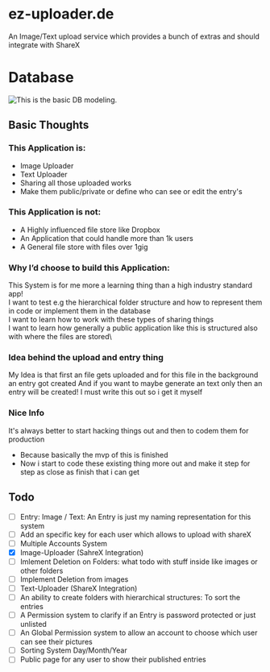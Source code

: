 # ez-uploader.de
An Image/Text upload service which provides a bunch of extras and should integrate with ShareX


Database
======
![This is the basic DB modeling.](https://images.jodu555.de/a3136c46fc90223942413b42d3c8a609.png "This is the db model till now.")


## Basic Thoughts
### This Application is:	
-	Image Uploader
-	Text Uploader
-	Sharing all those uploaded works
-	Make them public/private or define who can see or edit the entry's

### This Application is not:
-	A Highly influenced file store like Dropbox
-	An Application that could handle more than 1k users
-	A General file store with files over 1gig

### Why I’d choose to build this Application:
This System is for me more a learning thing than a high industry standard app!\
I want to test e.g the hierarchical folder structure and how to represent them in code or implement them in the database \
I want to learn how to work with these types of sharing things\
I want to learn how generally a public application like this is structured also with where the files are stored\

### Idea behind the upload and entry thing
My Idea is that first an file gets uploaded and for this file in the background an entry got created
And if you want to maybe generate an text only then an entry will be created! I must write this out so  i get it myself

### Nice Info
It's always better to start hacking things out and then to codem them for production
* Because basically the mvp of this is finished
* Now i start to code these existing thing more out and make it step for step as close as finish that i can get

## Todo
*	[ ]  Entry: Image / Text: An Entry is just my naming representation for this system
*   [ ] Add an specific key for each user which allows to upload with shareX
*	[ ] Multiple Accounts System
*	[x] Image-Uploader (SahreX Integration)
*   [ ] Imlement Deletion on Folders: what todo with stuff inside like images or other folders
*   [ ] Implement Deletion from images
*	[ ] Text-Uploader (ShareX Integration)
*	[ ] An ability to create folders with hierarchical structures: To sort the entries
*	[ ] A Permission system to clarify if an Entry is password protected or just unlisted
*	[ ] An Global Permission system to allow an account to choose which user can see their pictures
*	[ ] Sorting System Day/Month/Year
*	[ ] Public page for any user to show their published entries
